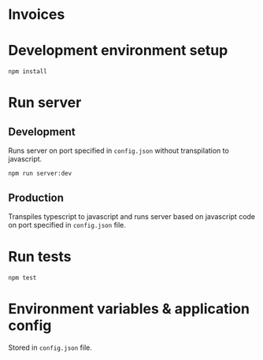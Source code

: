 # Invoices

# Development environment setup
`npm install`

# Run server
## Development
Runs server on port specified in `config.json` without transpilation to javascript.

`npm run server:dev`

## Production
Transpiles typescript to javascript and runs server based on javascript code on port specified in `config.json` file.

# Run tests
`npm test`

# Environment variables & application config
Stored in `config.json` file.